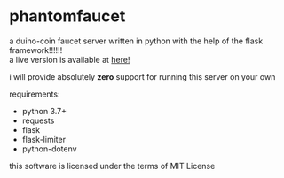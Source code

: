 # phantomfaucet
a duino-coin faucet server written in python with the help of the flask framework!!!!!!  
a live version is available at [here!](http://phantom32.tk)  

i will provide absolutely **zero** support for running this server on your own  

requirements:  
- python 3.7+
- requests
- flask
- flask-limiter
- python-dotenv

this software is licensed under the terms of MIT License
